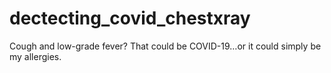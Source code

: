 # dectecting_covid_chestxray
Cough and low-grade fever? That could be COVID-19…or it could simply be my allergies.
